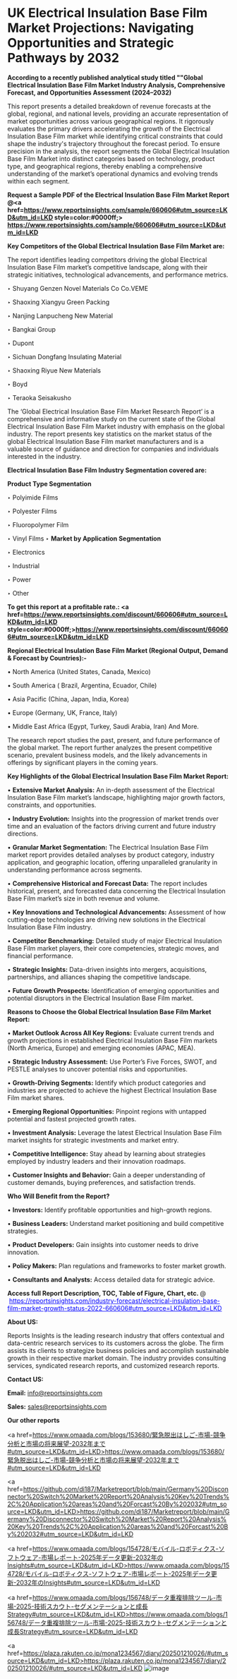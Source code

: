 # UK Electrical Insulation Base Film Market Projections: Navigating Opportunities and Strategic Pathways by 2032

<strong>According to a recently published analytical study titled ""Global Electrical Insulation Base Film Market Industry Analysis, Comprehensive Forecast, and Opportunities Assessment (2024–2032)</strong>

This report presents a detailed breakdown of revenue forecasts at the global, regional, and national levels, providing an accurate representation of market opportunities across various geographical regions. It rigorously evaluates the primary drivers accelerating the growth of the Electrical Insulation Base Film market while identifying critical constraints that could shape the industry's trajectory throughout the forecast period. To ensure precision in the analysis, the report segments the Global Electrical Insulation Base Film Market into distinct categories based on technology, product type, and geographical regions, thereby enabling a comprehensive understanding of the market’s operational dynamics and evolving trends within each segment.

<strong>Request a Sample PDF of the Electrical Insulation Base Film Market Report </strong><strong>@<a href=https://www.reportsinsights.com/sample/660606#utm_source=LKD&utm_id=LKD style=color:#0000ff;> https://www.reportsinsights.com/sample/660606#utm_source=LKD&utm_id=LKD</a></strong></font>

<strong>Key Competitors of the Global Electrical Insulation Base Film Market are:</strong>

The report identifies leading competitors driving the global Electrical Insulation Base Film market’s competitive landscape, along with their strategic initiatives, technological advancements, and performance metrics.

‣ Shuyang Genzen Novel Materials Co
 Co.VEME

‣ Shaoxing Xiangyu Green Packing

‣ Nanjing Lanpucheng New Material

‣ Bangkai Group

‣ Dupont

‣ Sichuan Dongfang Insulating Material

‣ Shaoxing Riyue New Materials

‣ Boyd

‣ Teraoka Seisakusho

The ‘Global Electrical Insulation Base Film Market Research Report’ is a comprehensive and informative study on the current state of the Global Electrical Insulation Base Film Market industry with emphasis on the global industry. The report presents key statistics on the market status of the global Electrical Insulation Base Film market manufacturers and is a valuable source of guidance and direction for companies and individuals interested in the industry.

<strong>Electrical Insulation Base Film Industry Segmentation covered are:</strong>

<strong>Product Type Segmentation</strong>

‣ Polyimide Films

‣ Polyester Films

‣ Fluoropolymer Film

‣ Vinyl Films
‣ 
<strong>Market by Application Segmentation</strong>

‣ Electronics

‣ Industrial

‣ Power

‣ Other

<strong>To get this report at a profitable rate.: <a href=https://www.reportsinsights.com/discount/660606#utm_source=LKD&utm_id=LKD style=color:#0000ff;>https://www.reportsinsights.com/discount/660606#utm_source=LKD&utm_id=LKD</a></strong></font>

<strong>Regional Electrical Insulation Base Film Market (Regional Output, Demand &amp; Forecast by Countries):-</strong>

• North America (United States, Canada, Mexico)

• South America ( Brazil, Argentina, Ecuador, Chile)

• Asia Pacific (China, Japan, India, Korea)

• Europe (Germany, UK, France, Italy)

• Middle East Africa (Egypt, Turkey, Saudi Arabia, Iran) And More.

The research report studies the past, present, and future performance of the global market. The report further analyzes the present competitive scenario, prevalent business models, and the likely advancements in offerings by significant players in the coming years.

<strong>Key Highlights of the Global Electrical Insulation Base Film Market Report:</strong>

• <strong>Extensive Market Analysis:</strong> An in-depth assessment of the Electrical Insulation Base Film market’s landscape, highlighting major growth factors, constraints, and opportunities.

• <strong>Industry Evolution:</strong> Insights into the progression of market trends over time and an evaluation of the factors driving current and future industry directions.

• <strong>Granular Market Segmentation:</strong> The Electrical Insulation Base Film market report provides detailed analyses by product category, industry application, and geographic location, offering unparalleled granularity in understanding performance across segments.

• <strong>Comprehensive Historical and Forecast Data:</strong> The report includes historical, present, and forecasted data concerning the Electrical Insulation Base Film market’s size in both revenue and volume.

• <strong>Key Innovations and Technological Advancements:</strong> Assessment of how cutting-edge technologies are driving new solutions in the Electrical Insulation Base Film industry.

• <strong>Competitor Benchmarking:</strong> Detailed study of major Electrical Insulation Base Film market players, their core competencies, strategic moves, and financial performance.

• <strong>Strategic Insights:</strong> Data-driven insights into mergers, acquisitions, partnerships, and alliances shaping the competitive landscape.

• <strong>Future Growth Prospects:</strong> Identification of emerging opportunities and potential disruptors in the Electrical Insulation Base Film market.

<strong>Reasons to Choose the Global Electrical Insulation Base Film Market Report:</strong>

• <strong>Market Outlook Across All Key Regions:</strong> Evaluate current trends and growth projections in established Electrical Insulation Base Film markets (North America, Europe) and emerging economies (APAC, MEA).

• <strong>Strategic Industry Assessment:</strong> Use Porter’s Five Forces, SWOT, and PESTLE analyses to uncover potential risks and opportunities.

• <strong>Growth-Driving Segments:</strong> Identify which product categories and industries are projected to achieve the highest Electrical Insulation Base Film market shares.

• <strong>Emerging Regional Opportunities:</strong> Pinpoint regions with untapped potential and fastest projected growth rates.

• <strong>Investment Analysis:</strong> Leverage the latest Electrical Insulation Base Film market insights for strategic investments and market entry.

• <strong>Competitive Intelligence:</strong> Stay ahead by learning about strategies employed by industry leaders and their innovation roadmaps.

• <strong>Customer Insights and Behavior:</strong> Gain a deeper understanding of customer demands, buying preferences, and satisfaction trends.

<strong>Who Will Benefit from the Report?</strong>

• <strong>Investors:</strong> Identify profitable opportunities and high-growth regions.

• <strong>Business Leaders:</strong> Understand market positioning and build competitive strategies.

• <strong>Product Developers:</strong> Gain insights into customer needs to drive innovation.

• <strong>Policy Makers:</strong> Plan regulations and frameworks to foster market growth.

• <strong>Consultants and Analysts:</strong> Access detailed data for strategic advice.
</ul>
<strong>Access full Report Description, TOC, Table of Figure, Chart, etc. </strong>@  <a href=https://reportsinsights.com/industry-forecast/electrical-insulation-base-film-market-growth-status-2022-660606#utm_source=LKD&utm_id=LKD style=color:#0000ff;>https://reportsinsights.com/industry-forecast/electrical-insulation-base-film-market-growth-status-2022-660606#utm_source=LKD&utm_id=LKD</a></font>

<strong><strong>About US</strong>:</strong>

Reports Insights is the leading research industry that offers contextual and data-centric research services to its customers across the globe. The firm assists its clients to strategize business policies and accomplish sustainable growth in their respective market domain. The industry provides consulting services, syndicated research reports, and customized research reports.

<strong>Contact US:</strong>

<p class=""""><b>Email:</b> <a href=mailto:info@reportsinsights.com>info@reportsinsights.com</a></p>
<p class=""""><b>Sales:</b> <a href=mailto:sales@reportsinsights.com>sales@reportsinsights.com</a></p>

<strong>Our other reports</strong>

<a href=https://www.omaada.com/blogs/153680/緊急脱出はしご-市場-競争分析と市場の将来展望-2032年まで#utm_source=LKD&utm_id=LKD>https://www.omaada.com/blogs/153680/緊急脱出はしご-市場-競争分析と市場の将来展望-2032年まで#utm_source=LKD&utm_id=LKD</a>

<a href=https://github.com/di187/Marketreport/blob/main/Germany%20Disconnector%20Switch%20Market%20Report%20Analysis%20Key%20Trends%2C%20Application%20areas%20and%20Forcast%20By%202032#utm_source=LKD&utm_id=LKD>https://github.com/di187/Marketreport/blob/main/Germany%20Disconnector%20Switch%20Market%20Report%20Analysis%20Key%20Trends%2C%20Application%20areas%20and%20Forcast%20By%202032#utm_source=LKD&utm_id=LKD</a>

<a href=https://www.omaada.com/blogs/154728/モバイル-ロボティクス-ソフトウェア-市場レポート-2025年データ更新-2032年のInsights#utm_source=LKD&utm_id=LKD>https://www.omaada.com/blogs/154728/モバイル-ロボティクス-ソフトウェア-市場レポート-2025年データ更新-2032年のInsights#utm_source=LKD&utm_id=LKD</a>

<a href=https://www.omaada.com/blogs/156748/データ重複排除ツール-市場-2025-技術スカウト-セグメンテーションと成長Strategy#utm_source=LKD&utm_id=LKD>https://www.omaada.com/blogs/156748/データ重複排除ツール-市場-2025-技術スカウト-セグメンテーションと成長Strategy#utm_source=LKD&utm_id=LKD</a>

<a href=https://plaza.rakuten.co.jp/mona1234567/diary/202501210026/#utm_source=LKD&utm_id=LKD>https://plaza.rakuten.co.jp/mona1234567/diary/202501210026/#utm_source=LKD&utm_id=LKD</a>
![image](https://github.com/user-attachments/assets/552b7317-391a-41ec-9a79-d3d1ee80bbef)
